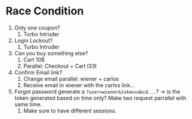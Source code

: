 # Race Condition


1. Only one coupon?
    1. Turbo Intruder
3. Login Lockout?
    1. Turbo Intruder
4. Can you buy something else?
    1. Cart 10$
    2. Parallel: Checkout + Cart l33t 
5. Confirm Email link?
    1. Change email parallel: wiener + carlos
    2. Receive email in wiener with the carlos link...
6. Forgot password generate a `?user=wiener&token=abcd...`? -> is the token generated based on time only? Make two request parrallel with same time.
    1. Make sure to have different sessions.
